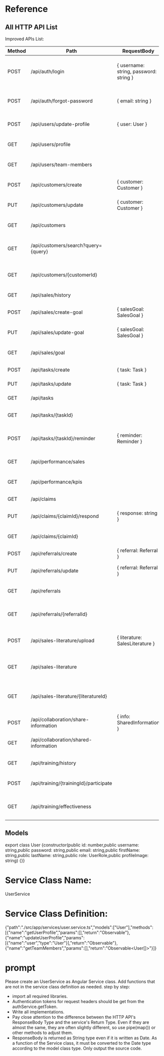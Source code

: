 # Reference
## All HTTP API List
Improved APIs List:

| Method | Path | RequestBody | ResponseBody | Description |
|--------|------|-------------|--------------|-------------|
| POST | /api/auth/login | { username: string, password: string } | { token: string, user: User } | Authenticates user and returns a token and user object |
| POST | /api/auth/forgot-password | { email: string } | { success: boolean } | Sends a password reset email to the user |
| POST | /api/users/update-profile | { user: User } | { user: User } | Updates the user's profile information |
| GET | /api/users/profile | | { user: User } | Returns the user's profile information |
| GET | /api/users/team-members | | { teamMembers: User[] } | Returns a list of team members |
| POST | /api/customers/create | { customer: Customer } | { customer: Customer } | Creates a new customer |
| PUT | /api/customers/update | { customer: Customer } | { customer: Customer } | Updates an existing customer |
| GET | /api/customers | | { customers: Customer[] } | Returns a list of all customers |
| GET | /api/customers/search?query={query} | | { customers: Customer[] } | Searches for customers based on a query string |
| GET | /api/customers/{customerId} | | { customer: Customer } | Returns details of a specific customer |
| GET | /api/sales/history | | { sales: Sale[] } | Returns a list of all sales |
| POST | /api/sales/create-goal | { salesGoal: SalesGoal } | { salesGoal: SalesGoal } | Creates a new sales goal |
| PUT | /api/sales/update-goal | { salesGoal: SalesGoal } | { salesGoal: SalesGoal } | Updates an existing sales goal |
| GET | /api/sales/goal | | { salesGoal: SalesGoal } | Returns the current sales goal |
| POST | /api/tasks/create | { task: Task } | { task: Task } | Creates a new task |
| PUT | /api/tasks/update | { task: Task } | { task: Task } | Updates an existing task |
| GET | /api/tasks | | { tasks: Task[] } | Returns a list of all tasks |
| GET | /api/tasks/{taskId} | | { task: Task } | Returns details of a specific task |
| POST | /api/tasks/{taskId}/reminder | { reminder: Reminder } | { reminder: Reminder } | Sets a reminder for a specific task |
| GET | /api/performance/sales | | { salesData: SalesData[] } | Returns sales performance data |
| GET | /api/performance/kpis | | { kpis: Kpi[] } | Returns key performance indicators |
| GET | /api/claims | | { claims: Claim[] } | Returns a list of all claims |
| PUT | /api/claims/{claimId}/respond | { response: string } | { claim: Claim } | Responds to a specific claim |
| GET | /api/claims/{claimId} | | { claim: Claim } | Returns details of a specific claim |
| POST | /api/referrals/create | { referral: Referral } | { referral: Referral } | Creates a new referral |
| PUT | /api/referrals/update | { referral: Referral } | { referral: Referral } | Updates an existing referral |
| GET | /api/referrals | | { referrals: Referral[] } | Returns a list of all referrals |
| GET | /api/referrals/{referralId} | | { referral: Referral } | Returns details of a specific referral |
| POST | /api/sales-literature/upload | { literature: SalesLiterature } | { literature: SalesLiterature } | Uploads a new sales literature document |
| GET | /api/sales-literature | | { literature: SalesLiterature[] } | Returns a list of all sales literature documents |
| GET | /api/sales-literature/{literatureId} | | { literature: SalesLiterature } | Returns details of a specific sales literature document |
| POST | /api/collaboration/share-information | { info: SharedInformation } | { info: SharedInformation } | Shares new information |
| GET | /api/collaboration/shared-information | | { sharedInformation: SharedInformation[] } | Returns a list of all shared information |
| GET | /api/training/history | | { trainings: Training[] } | Returns a list of all trainings |
| POST | /api/training/{trainingId}/participate | | { training: Training } | Participates in a specific training |
| GET | /api/training/effectiveness | | { trainingEffectiveness: TrainingEffectiveness[] } | Returns training effectiveness data |

## Models
export class User {constructor(public id: number,public username: string,public password: string,public email: string,public firstName: string,public lastName: string,public role: UserRole,public profileImage: string) {}}

# Service Class Name:
UserService

# Service Class Definition:
{"path":"./src/app/services/user.service.ts","models":["User"],"methods":[{"name":"getUserProfile","params":[],"return":"Observable<User>"},{"name":"updateUserProfile","params":[{"name":"user","type":"User"}],"return":"Observable<User>"},{"name":"getTeamMembers","params":[],"return":"Observable<User[]>"}]}

# prompt
Please create an UserService as Angular Service class.
Add functions that are not in the service class definition as needed.
step by step:
- import all required libraries.
- Authentication tokens for request headers should be get from the authService.getToken.
- Write all implementations.
- Pay close attention to the difference between the HTTP API's ResponseBody Type and the service's Return Type. Even if they are almost the same, they are often slightly different, so use pipe(map()) or other methods to adjust them.
- ResponseBody is returned as String type even if it is written as Date. As a function of the Service class, it must be converted to the Date type according to the model class type.
Only output the source code.